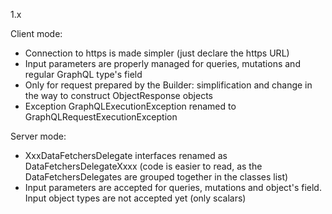 

1.x

Client mode:
- Connection to https is made simpler (just declare the https URL)
- Input parameters are properly managed for queries, mutations and regular GraphQL type's field
- Only for request prepared by the Builder: simplification and change in the way to construct ObjectResponse objects
- Exception GraphQLExecutionException renamed to GraphQLRequestExecutionException

Server mode:
- XxxDataFetchersDelegate interfaces renamed as DataFetchersDelegateXxxx (code is easier to read, as the DataFetchersDelegates are grouped together in the classes list)
- Input parameters are accepted for queries, mutations and object's field. Input object types are not accepted yet (only scalars) 